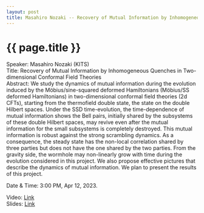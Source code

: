 ```yaml
---
layout: post
title: Masahiro Nozaki -- Recovery of Mutual Information by Inhomogeneous Quenches in Two-dimensional Conformal Field Theories
---
```


{{ page.title }}
================

Speaker: Masahiro Nozaki (KITS)  
Title:  Recovery of Mutual Information by Inhomogeneous Quenches in Two-dimensional Conformal Field Theories  
Abstract: We study the dynamics of mutual information during the evolution induced by the Möbius/sine-squared deformed Hamiltonians (Möbius/SS deformed Hamiltonians) in two-dimensional conformal field theories (2d CFTs), starting from the thermofield double state, the state on the double Hilbert spaces. Under the SSD time-evolution, the time-dependence of mutual information shows the Bell pairs, initially shared by the subsystems of these double Hilbert spaces, may revive even after the mutual information for the small subsystems is completely destroyed. This mutual information is robust against the strong scrambling dynamics. As a consequence, the steady state has the non-local correlation shared by three parties but does not have the one shared by the two parties. From the gravity side, the wormhole may non-linearly grow with time during the evolution considered in this project. We also propose effective pictures that describe the dynamics of mutual information. We plan to present the results of this project.     

Date & Time: 3:00 PM, Apr 12, 2023.  

Video: [Link](https://www.bilibili.com/video/BV1gs4y1P7pe/?share_source=copy_web&vd_source=24b177539d23769c10e3e2d6f6e5e60d)  
Slides: [Link]( )